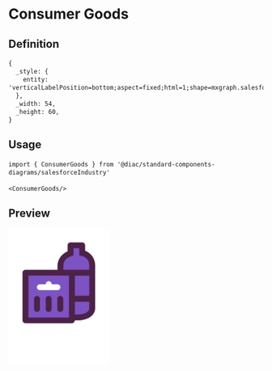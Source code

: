 # Consumer Goods

## Definition

```
{
  _style: { 
    entity: 'verticalLabelPosition=bottom;aspect=fixed;html=1;shape=mxgraph.salesforce.consumer_goods;',
  },
  _width: 54,
  _height: 60,
}
```

## Usage

```
import { ConsumerGoods } from '@diac/standard-components-diagrams/salesforceIndustry'

<ConsumerGoods/>
```

## Preview

<img src="./consumer-goods.png" width="200"/>
